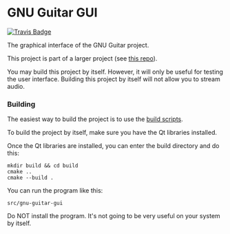 GNU Guitar GUI
==============

[![Travis Badge](https://travis-ci.org/gnu-guitar/gui.svg?branch=master)](https://travis-ci.org/gnu-guitar/gui)

The graphical interface of the GNU Guitar project.

This project is part of a larger project (see [this repo](https://github.com/gnu-guitar/gnu-guitar)).

You may build this project by itself. However, it will only be useful for
testing the user interface. Building this project by itself will not allow you
to stream audio.

### Building

The easiest way to build the project is to use the [build scripts](https://github.com/gnu-guitar/gnu-guitar).

To build the project by itself, make sure you have the Qt libraries installed.

Once the Qt libraries are installed, you can enter the build directory and do
this:

```
mkdir build && cd build
cmake ..
cmake --build .
```

You can run the program like this:

```
src/gnu-guitar-gui
```

Do NOT install the program. It's not going to be very useful on your system by itself.
